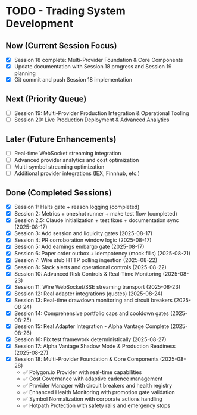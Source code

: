 # TODO - Trading System Development

## Now (Current Session Focus)
- [x] Session 18 complete: Multi-Provider Foundation & Core Components
- [x] Update documentation with Session 18 progress and Session 19 planning
- [x] Git commit and push Session 18 implementation

## Next (Priority Queue) 
- [ ] Session 19: Multi-Provider Production Integration & Operational Tooling
- [ ] Session 20: Live Production Deployment & Advanced Analytics

## Later (Future Enhancements)
- [ ] Real-time WebSocket streaming integration
- [ ] Advanced provider analytics and cost optimization
- [ ] Multi-symbol streaming optimization
- [ ] Additional provider integrations (IEX, Finnhub, etc.)

## Done (Completed Sessions)
- [x] Session 1: Halts gate + reason logging (completed)
- [x] Session 2: Metrics + oneshot runner + make test flow (completed)
- [x] Session 2.5: Claude initialization + test fixes + documentation sync (2025-08-17)
- [x] Session 3: Add session and liquidity gates (2025-08-17)
- [x] Session 4: PR corroboration window logic (2025-08-17)
- [x] Session 5: Add earnings embargo gate (2025-08-17)
- [x] Session 6: Paper order outbox + idempotency (mock fills) (2025-08-21)
- [x] Session 7: Wire stub HTTP polling ingestion (2025-08-22)
- [x] Session 8: Slack alerts and operational controls (2025-08-22)
- [x] Session 10: Advanced Risk Controls & Real-Time Monitoring (2025-08-23)
- [x] Session 11: Wire WebSocket/SSE streaming transport (2025-08-23)
- [x] Session 12: Real adapter integrations (quotes) (2025-08-24)
- [x] Session 13: Real-time drawdown monitoring and circuit breakers (2025-08-24)
- [x] Session 14: Comprehensive portfolio caps and cooldown gates (2025-08-25)
- [x] Session 15: Real Adapter Integration - Alpha Vantage Complete (2025-08-26)
- [x] Session 16: Fix test framework deterministically (2025-08-27)  
- [x] Session 17: Alpha Vantage Shadow Mode & Production Readiness (2025-08-27)
- [x] Session 18: Multi-Provider Foundation & Core Components (2025-08-28)
  - ✅ Polygon.io Provider with real-time capabilities
  - ✅ Cost Governance with adaptive cadence management
  - ✅ Provider Manager with circuit breakers and health registry
  - ✅ Enhanced Health Monitoring with promotion gate validation
  - ✅ Symbol Normalization with corporate actions handling
  - ✅ Hotpath Protection with safety rails and emergency stops
